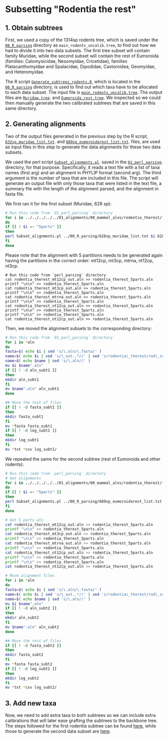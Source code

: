 # Subsetting "Rodentia the rest" 

## 1. Obtain subtrees
First, we used a copy of the 1314sp rodents tree, which is saved under the 
[`00_R_parsing`](https://github.com/sabifo4/mammals_dating/tree/main/02_SeqBayes_S2/00_Data_filtering/00_data_curation/rodentia_therest/filter_aln/extra_filtering/00_R_parsing)
directory as `main_rodents_uncalib.tree`, to find out how we had to divide it into two data subsets.
The first tree subset will contain family Muridae, while the second subset 
will contain the rest of Eumoroida (families: Calomysicidae, Nesomyidae,
Cricetidae), families Platacanthomyidae and Spalacidae, Dipodidae,
Castoroidea, Geomyidae, and Heteromyidae. 

The R script 
[`Generate_subtrees_rodents.R`](https://github.com/sabifo4/mammals_dating/tree/main/02_SeqBayes_S2/00_Data_filtering/00_data_curation/rodentia_therest/filter_aln/extra_filtering/00_R_parsing/Generate_subtrees_rodents.R), 
which is located in the
[`00_R_parsing`](https://github.com/sabifo4/mammals_dating/tree/main/02_SeqBayes_S2/00_Data_filtering/00_data_curation/rodentia_therest/filter_aln/extra_filtering/00_R_parsing)
directory, is used to find out which taxa have to be allocated to each data subset.
The input file is
[`main_rodents_uncalib.tree`](https://github.com/sabifo4/mammals_dating/tree/main/02_SeqBayes_S2/00_Data_filtering/00_data_curation/rodentia_therest/filter_aln/extra_filtering/00_R_parsing/main_rodents.tree).
The output files are
[`Muridae.tree`](https://github.com/sabifo4/mammals_dating/tree/main/02_SeqBayes_S2/00_Data_filtering/00_data_curation/rodentia_therest/filter_aln/extra_filtering/00_R_parsing/Muridae.tree).
and
[`Eumoroida_rest.tree`](https://github.com/sabifo4/mammals_dating/tree/main/02_SeqBayes_S2/00_Data_filtering/00_data_curation/rodentia_therest/filter_aln/extra_filtering/00_R_parsing/Eumoroida_rest.tree).
We inspected 
so we could then manually generate the two calibrated subtrees that are saved in this same directory.

## 2. Generating alignments 
Two of the output files generated in the previous step by the R script, 
[`632sp_muridae_list.txt`](https://github.com/sabifo4/mammals_dating/tree/main/02_SeqBayes_S2/00_Data_filtering/00_data_curation/rodentia_therest/filter_aln/extra_filtering/00_R_parsing/632sp_muridae_list.txt).
and
[`689sp_eumoroidarest_list.txt`](https://github.com/sabifo4/mammals_dating/tree/main/02_SeqBayes_S2/00_Data_filtering/00_data_curation/rodentia_therest/filter_aln/extra_filtering/00_R_parsing/689sp_eumoroidarest_list.txt).
files, are used as input files in this step to generate the data alignments for these two 
data subsets.

We used the perl script
[`Subset_alignments.pl`](https://github.com/sabifo4/mammals_dating/tree/main/02_SeqBayes_S2/00_Data_filtering/00_data_curation/rodentia_therest/filter_aln/extra_filtering/01_perl_parsing/Subset_alignments.pl).
saved in the
[`01_perl_parsing`](https://github.com/sabifo4/mammals_dating/tree/main/02_SeqBayes_S2/00_Data_filtering/00_data_curation/rodentia_therest/filter_aln/extra_filtering/01_perl_parsing).
directory, for that purpose. Specifically, it reads a text file with a list of taxa names (first arg) and 
an alignment in PHYLIP format (second arg). The third argument is the number of taxa that 
are included in this file. 
The script will generate an output file with only those 
taxa that were listed in the text file, a summary file with the length of the 
alignment parsed, and the alignment in fasta file.

We first ran it for the first subset (Muridae, 628 sp):

```sh
# Run this code from `01_perl_parsing` directory
for i in ../../../../../01_alignments/00_mammal_alns/rodentia_therest/*aln
do
if [[ ! $i =~ "5parts" ]]
then 
perl Subset_alignments.pl ../00_R_parsing/628sp_muridae_list.txt $i 628
fi 
done
```

Please note that the alignment with 5 partitions needs to be generated again having 
the partitions in the correct order: mt12cp, mt3cp, mtrna, nt12cp, nt3cp.

```{sh}
# Run this code from `perl_parsing` directory
cat rodentia_therest_mt12cp_out.aln >> rodentia_therest_5parts.aln 
printf "\n\n" >> rodentia_therest_5parts.aln 
cat rodentia_therest_mt3cp_out.aln >> rodentia_therest_5parts.aln 
printf "\n\n" >> rodentia_therest_5parts.aln 
cat rodentia_therest_mtrna_out.aln >> rodentia_therest_5parts.aln 
printf "\n\n" >> rodentia_therest_5parts.aln 
cat rodentia_therest_nt12cp_out.aln >> rodentia_therest_5parts.aln 
printf "\n\n" >> rodentia_therest_5parts.aln 
printf "\n\n" >> rodentia_therest_5parts.aln 
cat rodentia_therest_nt12cp_out.aln >> rodentia_therest_5parts.aln 
```

Then, we moved the alignment subsets to the corresponding directory:

```sh
# Run this code from `01_perl_parsing` directory
for i in *aln 
do 
fasta=$( echo $i | sed 's/\.aln/\.fasta/' )
name=$( echo $i | sed 's/\_out..*//' | sed 's/rodentia\_therest/rod\_subt1/' )
name=$( echo $name | sed 's/\.aln//' )
mv $i $name".aln"
if [[ ! -d aln_subt1 ]]
then
mkdir aln_subt1
fi
mv $name".aln" aln_subt1
done

## Move the rest of files 
if [[ ! -d fasta_subt1 ]] 
then 
mkdir fasta_subt1 
fi
mv *fasta fasta_subt1
if [[ ! -d log_subt1 ]] 
then 
mkdir log_subt1 
fi
mv *txt *csv log_subt1/
```

We repeated the same for the second subtree (rest of Eumoroida and other rodents):

```sh
# Run this code from `perl_parsing` directory
# Get alignments 
for i in ../../../../../01_alignments/00_mammal_alns/rodentia_therest/*aln
do
if [[ ! $i =~ "5parts" ]]
then 
perl Subset_alignments.pl ../00_R_parsing/689sp_eumoroidarest_list.txt $i 689
fi 
done

# Get 5 parts aln
cat rodentia_therest_mt12cp_out.aln >> rodentia_therest_5parts.aln 
printf "\n\n" >> rodentia_therest_5parts.aln 
cat rodentia_therest_mt3cp_out.aln >> rodentia_therest_5parts.aln 
printf "\n\n" >> rodentia_therest_5parts.aln 
cat rodentia_therest_mtrna_out.aln >> rodentia_therest_5parts.aln 
printf "\n\n" >> rodentia_therest_5parts.aln 
cat rodentia_therest_nt12cp_out.aln >> rodentia_therest_5parts.aln 
printf "\n\n" >> rodentia_therest_5parts.aln 
printf "\n\n" >> rodentia_therest_5parts.aln 
cat rodentia_therest_nt12cp_out.aln >> rodentia_therest_5parts.aln

# Move alignment files
for i in *aln 
do 
fasta=$( echo $i | sed 's/\.aln/\.fasta/' )
name=$( echo $i | sed 's/\_out..*//' | sed 's/rodentia\_therest/rod\_subt2/' )
name=$( echo $name | sed 's/\.aln//' )
mv $i $name".aln"
if [[ ! -d aln_subt2 ]]
then
mkdir aln_subt2
fi
mv $name".aln" aln_subt2
done

## Move the rest of files 
if [[ ! -d fasta_subt2 ]] 
then 
mkdir fasta_subt2 
fi
mv *fasta fasta_subt2
if [[ ! -d log_subt2 ]] 
then 
mkdir log_subt2 
fi
mv *txt *csv log_subt2/
```

## 3. Add new taxa
Now, we need to add extra taxa to both subtrees so we can include extra calibrations that will later 
ease grafting the subtrees to the backbone tree. The steps followed for the first rodentia subtree 
can be found 
[here](https://github.com/sabifo4/mammals_dating/tree/main/02_SeqBayes_S2/00_Data_filtering/00_data_curation/rodentia_therest/filter_aln/extra_filtering/02_MAFFT_subt1),
while those to generate the second data subset are 
[here](https://github.com/sabifo4/mammals_dating/tree/main/02_SeqBayes_S2/00_Data_filtering/00_data_curation/rodentia_therest/filter_aln/extra_filtering/02_MAFFT_subt2).
